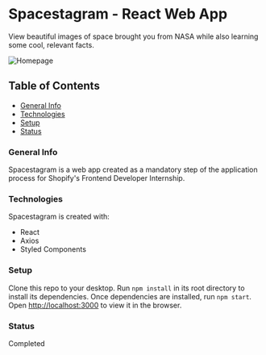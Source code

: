 # Spacestagram - React Web App
View beautiful images of space brought you from NASA while also learning some cool, relevant facts.

![Homepage](/client/src/images/main-image.png)

## Table of Contents
* [General Info](#general-info)
* [Technologies](#technologies)
* [Setup](#setup)
* [Status](#status)

### General Info
Spacestagram is a web app created as a mandatory step of the application process for Shopify's Frontend Developer Internship.

### Technologies
Spacestagram is created with:
- React
- Axios
- Styled Components

### Setup
Clone this repo to your desktop. 
Run ```npm install``` in its root directory to install its dependencies.
Once dependencies are installed, run ```npm start```.
Open [http://localhost:3000](http://localhost:3000) to view it in the browser.

### Status
Completed
